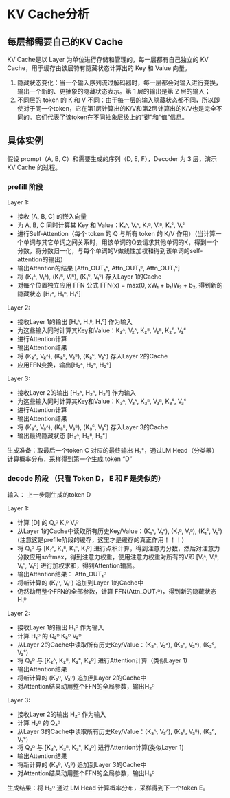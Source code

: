 # KV Cache分析

## 每层都需要自己的KV Cache

KV Cache是以 Layer 为单位进行存储和管理的，每一层都有自己独立的 KV Cache，用于缓存由该层特有隐藏状态计算出的 Key 和 Value 向量。

1. 隐藏状态变化：当一个输入序列流过解码器时，每一层都会对输入进行变换，输出一个新的、更抽象的隐藏状态表示。第 1 层的输出是第 2 层的输入；
2. 不同层的 token 的 K 和 V 不同：由于每一层的输入隐藏状态都不同，所以即使对于同一个token，它在第1层计算出的K/V和第2层计算出的K/V也是完全不同的。它们代表了该token在不同抽象层级上的“键”和“值”信息。

## 具体实例

假设 prompt（A, B, C）和需要生成的序列（D, E, F），Decoder 为 3 层，演示 KV Cache 的过程。

### prefill 阶段

Layer 1:

- 接收 [A, B, C] 的嵌入向量
- 为 A, B, C 同时计算其 Key 和 Value：K₁ᴬ, V₁ᴬ, K₁ᴮ, V₁ᴮ, K₁ᶜ, V₁ᶜ
- 进行Self-Attention（每个 token 的 Q 与所有 token 的 K/V 作用）（当计算一个单词与其它单词之间关系时，用该单词的Q去请求其他单词的K，得到一个分数，将分数归一化，与每个单词的V做线性加权和得到该单词的self-attention的输出）
- 输出Attention的结果 [Attn_OUT₁ᴬ, Attn_OUT₁ᴮ, Attn_OUT₁ᶜ]
- 将 (K₁ᴬ, V₁ᴬ), (K₁ᴮ, V₁ᴮ), (K₁ᶜ, V₁ᶜ) 存入Layer 1的Cache
- 对每个位置独立应用 FFN 公式 FFN(x) = max(0, xW₁ + b₁)W₂ + b₂, 得到新的隐藏状态 [H₁ᴬ, H₁ᴮ, H₁ᶜ]

Layer 2:

- 接收Layer 1的输出 [H₁ᴬ, H₁ᴮ, H₁ᶜ] 作为输入
- 为这些输入同时计算其Key和Value：K₂ᴬ, V₂ᴬ, K₂ᴮ, V₂ᴮ, K₂ᶜ, V₂ᶜ
- 进行Attention计算
- 输出Attention结果
- 将 (K₂ᴬ, V₂ᴬ), (K₂ᴮ, V₂ᴮ), (K₂ᶜ, V₂ᶜ) 存入Layer 2的Cache
- 应用FFN变换，输出[H₂ᴬ, H₂ᴮ, H₂ᶜ]

Layer 3:

- 接收Layer 2的输出 [H₂ᴬ, H₂ᴮ, H₂ᶜ] 作为输入
- 为这些输入同时计算其Key和Value：K₃ᴬ, V₃ᴬ, K₃ᴮ, V₃ᴮ, K₃ᶜ, V₃ᶜ
- 进行Attention计算
- 输出Attention结果
- 将 (K₃ᴬ, V₃ᴬ), (K₃ᴮ, V₃ᴮ), (K₃ᶜ, V₃ᶜ) 存入Layer 3的Cache
- 输出最终隐藏状态 [H₃ᴬ, H₃ᴮ, H₃ᶜ]

生成准备：取最后一个token C 对应的最终输出 H₃ᶜ，通过LM Head（分类器）计算概率分布，采样得到第一个生成 token “D”

### decode 阶段 （只看 Token D， E 和 F 是类似的）

输入： 上一步刚生成的token D

Layer 1:

- 计算 [D] 的 Q₁ᴰ K₁ᴰ V₁ᴰ
- 从Layer 1的Cache中读取所有历史Key/Value：(K₁ᴬ, V₁ᴬ), (K₁ᴮ, V₁ᴮ), (K₁ᶜ, V₁ᶜ) (注意这是prefile阶段的缓存，这里才是缓存的真正作用！！！)
- 将 Q₁ᴰ 与 [K₁ᴬ, K₁ᴮ, K₁ᶜ, K₁ᴰ] 进行点积计算，得到注意力分数，然后对注意力分数应用softmax，得到注意力权重，使用注意力权重对所有的V即 [V₁ᴬ, V₁ᴮ, V₁ᶜ, V₁ᴰ] 进行加权求和，得到Attention输出。
- 输出Attention结果： Attn_OUT₁ᴰ
- 将新计算的 (K₁ᴰ, V₁ᴰ) 追加到Layer 1的Cache中
- 仍然动用整个FFN的全部参数，计算 FFN(Attn_OUT₁ᴰ)，得到新的隐藏状态H₁ᴰ
  
Layer 2:

- 接收Layer 1的输出 H₁ᴰ 作为输入
- 计算 H₁ᴰ 的 Q₂ᴰ K₂ᴰ V₂ᴰ
- 从Layer 2的Cache中读取所有历史Key/Value：(K₂ᴬ, V₂ᴬ), (K₂ᴮ, V₂ᴮ), (K₂ᶜ, V₂ᶜ)
- 将 Q₂ᴰ 与 [K₂ᴬ, K₂ᴮ, K₂ᶜ, K₂ᴰ] 进行Attention计算（类似Layer 1)
- 输出Attention结果
- 将新计算的 (K₂ᴰ, V₂ᴰ) 追加到Layer 2的Cache中
- 对Attention结果动用整个FFN的全局参数，输出H₂ᴰ

Layer 3:

- 接收Layer 2的输出 H₂ᴰ 作为输入
- 计算 H₂ᴰ 的 Q₃ᴰ
- 从Layer 3的Cache中读取所有历史Key/Value：(K₃ᴬ, V₃ᴬ), (K₃ᴮ, V₃ᴮ), (K₃ᶜ, V₃ᶜ)
- 将 Q₃ᴰ 与 [K₃ᴬ, K₃ᴮ, K₃ᶜ, K₃ᴰ] 进行Attention计算(类似Layer 1)
- 输出Attention结果
- 将新计算的 (K₃ᴰ, V₃ᴰ) 追加到Layer 3的Cache中
- 对Attention结果动用整个FFN的全局参数，输出H₃ᴰ

生成结果：将 H₃ᴰ 通过 LM Head 计算概率分布，采样得到下一个token E。

